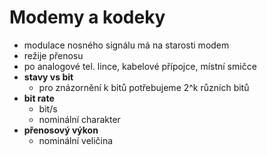 # Modemy a kodeky

- modulace nosného signálu má na starosti modem
- režije přenosu
- po analogové tel. lince, kabelové přípojce, místní smičce
- **stavy vs bit**
    - pro znázornění k bitů potřebujeme 2^k různích bitů
- **bit rate**
    - bit/s
    - nominální charakter
- **přenosový výkon**
    - nominální veličina
